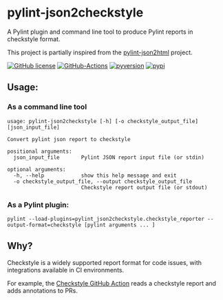 # pylint-json2checkstyle

A Pylint plugin and command line tool to produce Pylint reports in checkstyle format.

This project is partially inspired from the [pylint-json2html](https://github.com/Exirel/pylint-json2html) project.

[![GitHub license][license-image]][license-url]
[![GitHub-Actions][gh-image]][gh-url]
[![pyversion][pyversion-image]][pyversion-url]
[![pypi][pypi-image]][pypi-url]

[license-image]: https://img.shields.io/badge/license-MIT-lightgrey.svg?maxAge=2592000
[license-url]: https://raw.githubusercontent.com/caarmen/pylint-json2checkstyle/main/LICENSE
[gh-image]: https://github.com/caarmen/pylint-json2checkstyle/actions/workflows/tests.yml/badge.svg
[gh-url]: https://github.com/caarmen/pylint-json2checkstyle/actions?query=workflow%3A%22Run+tests%22++
[pyversion-image]: https://img.shields.io/pypi/pyversions/pylint-json2checkstyle
[pyversion-url]: https://pypi.org/project/pylint-json2checkstyle/
[pypi-image]: https://img.shields.io/pypi/v/pylint-json2checkstyle.svg?style=flat
[pypi-url]: https://pypi.org/project/pylint-json2checkstyle/



## Usage:
### As a command line tool
```
usage: pylint-json2checkstyle [-h] [-o checkstyle_output_file] [json_input_file]

Convert pylint json report to checkstyle

positional arguments:
  json_input_file       Pylint JSON report input file (or stdin)

optional arguments:
  -h, --help            show this help message and exit
  -o checkstyle_output_file, --output checkstyle_output_file
                        Checkstyle report output file (or stdout)
```

### As a Pylint plugin:
```
pylint --load-plugins=pylint_json2checkstyle.checkstyle_reporter --output-format=checkstyle [pylint arguments ... ]
```

## Why?
Checkstyle is a widely supported report format for code issues, with integrations available in CI environments.

For example, the [Checkstyle GitHub Action](https://github.com/jwgmeligmeyling/checkstyle-github-action) reads a checkstyle report and adds
annotations to PRs.

